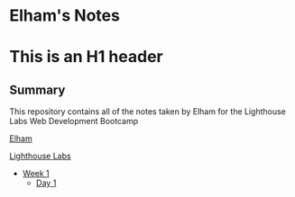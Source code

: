 # Elham's Notes
# This is an H1 header 
## Summary 

This repository contains all of the notes taken by Elham for the Lighthouse Labs Web Development Bootcamp


[Elham](https://github.com/ElhamMir)

[Lighthouse Labs ](https://www.lighthouselabs.ca/)

* [Week 1](/Week_1)
  * [Day 1](/Week_1/Day_1)